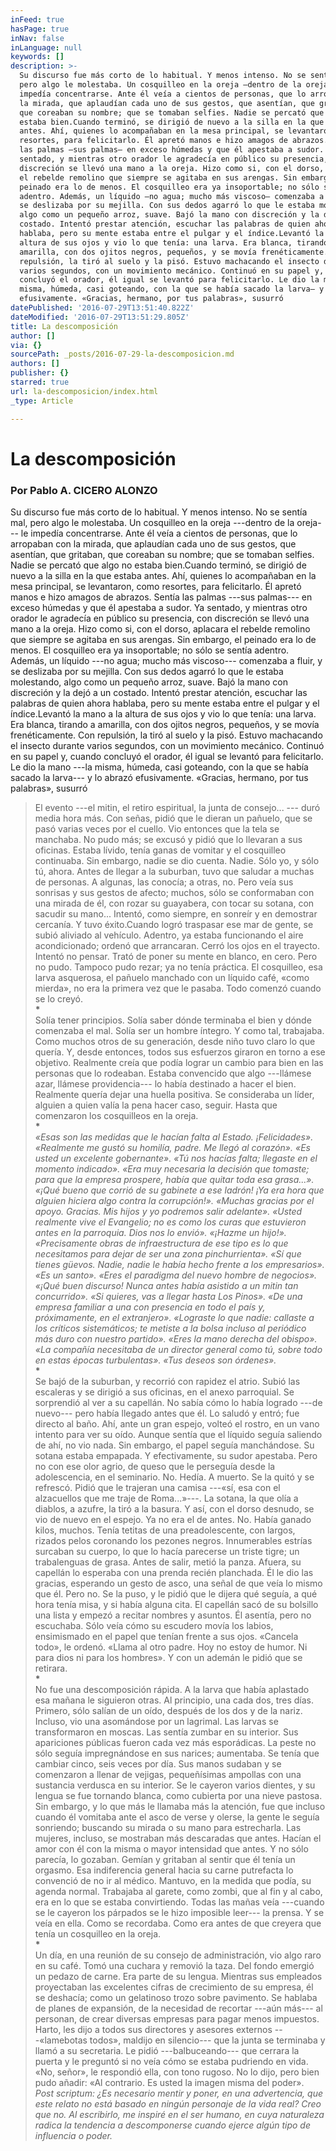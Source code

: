 ```yaml
---
inFeed: true
hasPage: true
inNav: false
inLanguage: null
keywords: []
description: >-
  Su discurso fue más corto de lo habitual. Y menos intenso. No se sentía mal,
  pero algo le molestaba. Un cosquilleo en la oreja —dentro de la oreja— le
  impedía concentrarse. Ante él veía a cientos de personas, que lo arropaban con
  la mirada, que aplaudían cada uno de sus gestos, que asentían, que gritaban,
  que coreaban su nombre; que se tomaban selfies. Nadie se percató que algo no
  estaba bien.Cuando terminó, se dirigió de nuevo a la silla en la que estaba
  antes. Ahí, quienes lo acompañaban en la mesa principal, se levantaron, como
  resortes, para felicitarlo. Él apretó manos e hizo amagos de abrazos. Sentía
  las palmas —sus palmas— en exceso húmedas y que él apestaba a sudor. Ya
  sentado, y mientras otro orador le agradecía en público su presencia, con
  discreción se llevó una mano a la oreja. Hizo como si, con el dorso, aplacara
  el rebelde remolino que siempre se agitaba en sus arengas. Sin embargo, el
  peinado era lo de menos. El cosquilleo era ya insoportable; no sólo se sentía
  adentro. Además, un líquido —no agua; mucho más viscoso— comenzaba a fluir, y
  se deslizaba por su mejilla. Con sus dedos agarró lo que le estaba molestando,
  algo como un pequeño arroz, suave. Bajó la mano con discreción y la dejó a un
  costado. Intentó prestar atención, escuchar las palabras de quien ahora
  hablaba, pero su mente estaba entre el pulgar y el índice.Levantó la mano a la
  altura de sus ojos y vio lo que tenía: una larva. Era blanca, tirando a
  amarilla, con dos ojitos negros, pequeños, y se movía frenéticamente. Con
  repulsión, la tiró al suelo y la pisó. Estuvo machacando el insecto durante
  varios segundos, con un movimiento mecánico. Continuó en su papel y, cuando
  concluyó el orador, él igual se levantó para felicitarlo. Le dio la mano —la
  misma, húmeda, casi goteando, con la que se había sacado la larva— y lo abrazó
  efusivamente. «Gracias, hermano, por tus palabras», susurró
datePublished: '2016-07-29T13:51:40.822Z'
dateModified: '2016-07-29T13:51:29.805Z'
title: La descomposición
author: []
via: {}
sourcePath: _posts/2016-07-29-la-descomposicion.md
authors: []
publisher: {}
starred: true
url: la-descomposicion/index.html
_type: Article

---
```

# La descomposición

### Por Pablo A. CICERO ALONZO

Su discurso fue más corto de lo habitual. Y menos intenso. No se sentía mal, pero algo le molestaba. Un cosquilleo en la oreja ---dentro de la oreja--- le impedía concentrarse. Ante él veía a cientos de personas, que lo arropaban con la mirada, que aplaudían cada uno de sus gestos, que asentían, que gritaban, que coreaban su nombre; que se tomaban selfies. Nadie se percató que algo no estaba bien.Cuando terminó, se dirigió de nuevo a la silla en la que estaba antes. Ahí, quienes lo acompañaban en la mesa principal, se levantaron, como resortes, para felicitarlo. Él apretó manos e hizo amagos de abrazos. Sentía las palmas ---sus palmas--- en exceso húmedas y que él apestaba a sudor. Ya sentado, y mientras otro orador le agradecía en público su presencia, con discreción se llevó una mano a la oreja. Hizo como si, con el dorso, aplacara el rebelde remolino que siempre se agitaba en sus arengas. Sin embargo, el peinado era lo de menos. El cosquilleo era ya insoportable; no sólo se sentía adentro. Además, un líquido ---no agua; mucho más viscoso--- comenzaba a fluir, y se deslizaba por su mejilla. Con sus dedos agarró lo que le estaba molestando, algo como un pequeño arroz, suave. Bajó la mano con discreción y la dejó a un costado. Intentó prestar atención, escuchar las palabras de quien ahora hablaba, pero su mente estaba entre el pulgar y el índice.Levantó la mano a la altura de sus ojos y vio lo que tenía: una larva. Era blanca, tirando a amarilla, con dos ojitos negros, pequeños, y se movía frenéticamente. Con repulsión, la tiró al suelo y la pisó. Estuvo machacando el insecto durante varios segundos, con un movimiento mecánico. Continuó en su papel y, cuando concluyó el orador, él igual se levantó para felicitarlo. Le dio la mano ---la misma, húmeda, casi goteando, con la que se había sacado la larva--- y lo abrazó efusivamente. «Gracias, hermano, por tus palabras», susurró

> El evento ---el mitin, el retiro espiritual, la junta de consejo... --- duró media hora más. Con señas, pidió que le dieran un pañuelo, que se pasó varias veces por el cuello. Vio entonces que la tela se manchaba. No pudo más; se excusó y pidió que lo llevaran a sus oficinas. Estaba lívido, tenía ganas de vomitar y el cosquilleo continuaba. Sin embargo, nadie se dio cuenta. Nadie. Sólo yo, y sólo tú, ahora. Antes de llegar a la suburban, tuvo que saludar a muchas de personas. A algunas, las conocía; a otras, no. Pero veía sus sonrisas y sus gestos de afecto; muchos, sólo se conformaban con una mirada de él, con rozar su guayabera, con tocar su sotana, con sacudir su mano... Intentó, como siempre, en sonreír y en demostrar cercanía. Y tuvo éxito.Cuando logró traspasar ese mar de gente, se subió aliviado al vehículo. Adentro, ya estaba funcionando el aire acondicionado; ordenó que arrancaran. Cerró los ojos en el trayecto. Intentó no pensar. Trató de poner su mente en blanco, en cero. Pero no pudo. Tampoco pudo rezar; ya no tenía práctica. El cosquilleo, esa larva asquerosa, el pañuelo manchado con un líquido café, «como mierda», no era la primera vez que le pasaba. Todo comenzó cuando se lo creyó.  
> **\***  
> Solía tener principios. Solía saber dónde terminaba el bien y dónde comenzaba el mal. Solía ser un hombre íntegro. Y como tal, trabajaba. Como muchos otros de su generación, desde niño tuvo claro lo que quería. Y, desde entonces, todos sus esfuerzos giraron en torno a ese objetivo. Realmente creía que podía lograr un cambio para bien en las personas que lo rodeaban. Estaba convencido que algo ---llámese azar, llámese providencia--- lo había destinado a hacer el bien. Realmente quería dejar una huella positiva. Se consideraba un líder, alguien a quien valía la pena hacer caso, seguir. Hasta que comenzaron los cosquilleos en la oreja.  
> **\***  
> _«Esas son las medidas que le hacían falta al Estado. ¡Felicidades». «Realmente me gustó su homilía, padre. Me llegó al corazón». «Es usted un excelente gobernante». «Tú nos hacías falta; llegaste en el momento indicado». «Era muy necesaria la decisión que tomaste; para que la empresa prospere, había que quitar toda esa grasa...». «¡Qué bueno que corrió de su gabinete a ese ladrón! ¡Ya era hora que alguien hiciera algo contra la corrupción!». «Muchas gracias por el apoyo. Gracias. Mis hijos y yo podremos salir adelante». «Usted realmente vive el Evangelio; no es como los curas que estuvieron antes en la parroquia. Dios nos lo envió». «¡Hazme un hijo!». «Precisamente obras de infraestructura de ese tipo es lo que necesitamos para dejar de ser una zona pinchurrienta». «Sí que tienes güevos. Nadie, nadie le había hecho frente a los empresarios». «Es un santo». «Eres el paradigma del nuevo hombre de negocios». «¡Qué buen discurso! Nunca antes había asistido a un mitin tan concurrido». «Si quieres, vas a llegar hasta Los Pinos». «De una empresa familiar a una con presencia en todo el país y, próximamente, en el extranjero». «Lograste lo que nadie: callaste a los críticos sistemáticos; te metiste a la bolsa incluso al periódico más duro con nuestro partido». «Eres la mano derecha del obispo». «La compañía necesitaba de un director general como tú, sobre todo en estas épocas turbulentas». «Tus deseos son órdenes»._  
> **\***  
> Se bajó de la suburban, y recorrió con rapidez el atrio. Subió las escaleras y se dirigió a sus oficinas, en el anexo parroquial. Se sorprendió al ver a su capellán. No sabía cómo lo había logrado ---de nuevo--- pero había llegado antes que él. Lo saludó y entró; fue directo al baño. Ahí, ante un gran espejo, volteó el rostro, en un vano intento para ver su oído. Aunque sentía que el líquido seguía saliendo de ahí, no vio nada. Sin embargo, el papel seguía manchándose. Su sotana estaba empapada. Y efectivamente, su sudor apestaba. Pero no con ese olor agrio, de queso que le perseguía desde la adolescencia, en el seminario. No. Hedía. A muerto. Se la quitó y se refrescó. Pidió que le trajeran una camisa ---«sí, esa con el alzacuellos que me traje de Roma...»---. La sotana, la que olía a diablos, a azufre, la tiró a la basura. Y así, con el dorso desnudo, se vio de nuevo en el espejo. Ya no era el de antes. No. Había ganado kilos, muchos. Tenía tetitas de una preadolescente, con largos, rizados pelos coronando los pezones negros. Innumerables estrías surcaban su cuerpo, lo que lo hacía parecerse un triste tigre; un trabalenguas de grasa. Antes de salir, metió la panza. Afuera, su capellán lo esperaba con una prenda recién planchada. Él le dio las gracias, esperando un gesto de asco, una señal de que veía lo mismo que él. Pero no. Se la puso, y le pidió que le dijera qué seguía, a qué hora tenía misa, y si había alguna cita. El capellán sacó de su bolsillo una lista y empezó a recitar nombres y asuntos. Él asentía, pero no escuchaba. Sólo veía cómo su escudero movía los labios, ensimismado en el papel que tenían frente a sus ojos. «Cancela todo», le ordenó. «Llama al otro padre. Hoy no estoy de humor. Ni para dios ni para los hombres». Y con un ademán le pidió que se retirara.  
> **\***  
> No fue una descomposición rápida. A la larva que había aplastado esa mañana le siguieron otras. Al principio, una cada dos, tres días. Primero, sólo salían de un oído, después de los dos y de la nariz. Incluso, vio una asomándose por un lagrimal. Las larvas se transformaron en moscas. Las sentía zumbar en su interior. Sus apariciones públicas fueron cada vez más esporádicas. La peste no sólo seguía impregnándose en sus narices; aumentaba. Se tenía que cambiar cinco, seis veces por día. Sus manos sudaban y se comenzaron a llenar de vejigas, pequeñísimas ampollas con una sustancia verdusca en su interior. Se le cayeron varios dientes, y su lengua se fue tornando blanca, como cubierta por una nieve pastosa. Sin embargo, y lo que más le llamaba más la atención, fue que incluso cuando él vomitaba ante el asco de verse y olerse, la gente le seguía sonriendo; buscando su mirada o su mano para estrecharla. Las mujeres, incluso, se mostraban más descaradas que antes. Hacían el amor con él con la misma o mayor intensidad que antes. Y no sólo parecía, lo gozaban. Gemían y gritaban al sentir que él tenía un orgasmo. Esa indiferencia general hacia su carne putrefacta lo convenció de no ir al médico. Mantuvo, en la medida que podía, su agenda normal. Trabajaba al garete, como zombi, que al fin y al cabo, era en lo que se estaba convirtiendo. Todas las mañas veía ---cuando se le cayeron los párpados se le hizo imposible leer--- la prensa. Y se veía en ella. Como se recordaba. Como era antes de que creyera que tenía un cosquilleo en la oreja.  
> **\***  
> Un día, en una reunión de su consejo de administración, vio algo raro en su café. Tomó una cuchara y removió la taza. Del fondo emergió un pedazo de carne. Era parte de su lengua. Mientras sus empleados proyectaban las excelentes cifras de crecimiento de su empresa, él se deshacía; como un gelatinoso trozo sobre pavimento. Se hablaba de planes de expansión, de la necesidad de recortar ---aún más--- al personan, de crear diversas empresas para pagar menos impuestos. Harto, les dijo a todos sus directores y asesores externos ---«lamebotas todos», maldijo en silencio--- que la junta se terminaba y llamó a su secretaria. Le pidió ---balbuceando--- que cerrara la puerta y le preguntó si no veía cómo se estaba pudriendo en vida. «No, señor», le respondió ella, con tono rugoso. No lo dijo, pero bien pudo añadir: «Al contrario. Es usted la imagen misma del poder».  
> _Post scriptum: ¿Es necesario mentir y poner, en una advertencia, que este relato no está basado en ningún personaje de la vida real? Creo que no. Al escribirlo, me inspiré en el ser humano, en cuya naturaleza radica la tendencia a descomponerse cuando ejerce algún tipo de influencia o poder._
